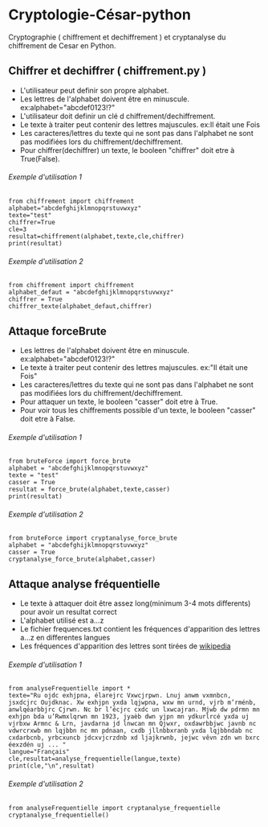 # Cryptologie-César-python
Cryptographie ( chiffrement et dechiffrement ) et cryptanalyse du chiffrement de Cesar en Python.

## Chiffrer et dechiffrer ( chiffrement.py )
* L'utilisateur peut definir son propre alphabet.
* Les lettres de l'alphabet doivent être en minuscule. ex:alphabet="abcdef0123!?"
* L'utilisateur doit definir un clé d chiffrement/dechiffrement.
* Le texte à traiter peut contenir des lettres majuscules. ex:Il était une Fois
* Les caracteres/lettres du texte qui ne sont pas dans l'alphabet ne sont pas modifiées lors du chiffrement/dechiffrement.
* Pour chiffrer(dechiffrer) un texte, le booleen "chiffrer" doit etre à True(False).
###### Exemple d'utilisation 1
```
from chiffrement import chiffrement
alphabet="abcdefghijklmnopqrstuvwxyz"
texte="test"
chiffrer=True
cle=3
resultat=chiffrement(alphabet,texte,cle,chiffrer)
print(resultat)
```
###### Exemple d'utilisation 2
```
from chiffrement import chiffrement
alphabet_defaut = "abcdefghijklmnopqrstuvwxyz"
chiffrer = True
chiffrer_texte(alphabet_defaut,chiffrer)
```
## Attaque forceBrute
* Les lettres de l'alphabet doivent être en minuscule. ex:alphabet="abcdef0123!?"
* Le texte à traiter peut contenir des lettres majuscules. ex:"Il était une Fois"
* Les caracteres/lettres du texte qui ne sont pas dans l'alphabet ne sont pas modifiées lors du chiffrement/dechiffrement.
* Pour attaquer un texte, le booleen "casser" doit etre à True.
* Pour voir tous les chiffrements possible d'un texte, le booleen "casser" doit etre à False.
###### Exemple d'utilisation 1
```
from bruteForce import force_brute
alphabet = "abcdefghijklmnopqrstuvwxyz"
texte = "test"
casser = True
resultat = force_brute(alphabet,texte,casser)
print(resultat)
```
###### Exemple d'utilisation 2
```
from bruteForce import cryptanalyse_force_brute
alphabet = "abcdefghijklmnopqrstuvwxyz"
casser = True
cryptanalyse_force_brute(alphabet,casser)
```
## Attaque analyse fréquentielle
* Le texte à attaquer doit être assez long(minimum 3-4 mots differents) pour avoir un resultat correct
* L'alphabet utilisé est a...z
* Le fichier frequences.txt contient les fréquences d'apparition des lettres a...z en differentes langues
* Les fréquences d'apparition des lettres sont tirées de [wikipedia](https://fr.wikipedia.org/wiki/Fr%C3%A9quence_d%27apparition_des_lettres_en_fran%C3%A7ais)
###### Exemple d'utilisation 1
```
from analyseFrequentielle import *
texte="Ru ojdc exhjpna, élarejrc Vxwcjrpwn. Lnuj anwm vxmnbcn, jsxdcjrc Oujdknac. Xw exhjpn yxda lqjwpna, wxw mn urnd, vjrb m’rménb, anwlqéarbbjrc Cjrwn. Nc br l’écjrc cxdc un lxwcajran. Mjwb dw pdrmn mn exhjpn bda u’Rwmxlqrwn mn 1923, jyaèb dwn yjpn mn ydkurlrcé yxda uj vjrbxw Armnc & Lrn, javdarna jd lnwcan mn Qjwxr, oxdawrbbjwc javnb nc vdwrcrxwb mn lqjbbn nc mn pdnaan, cxdb jllnbbxranb yxda lqjbbndab nc cxdarbcnb, yrbcxuncb jdcxvjcrzdnb xd ljajkrwnb, jejwc vêvn zdn wn bxrc éexzdén uj ... "
langue="Français"
cle,resultat=analyse_frequentielle(langue,texte)
print(cle,"\n",resultat)
```
###### Exemple d'utilisation 2
```
from analyseFrequentielle import cryptanalyse_frequentielle
cryptanalyse_frequentielle()
```
